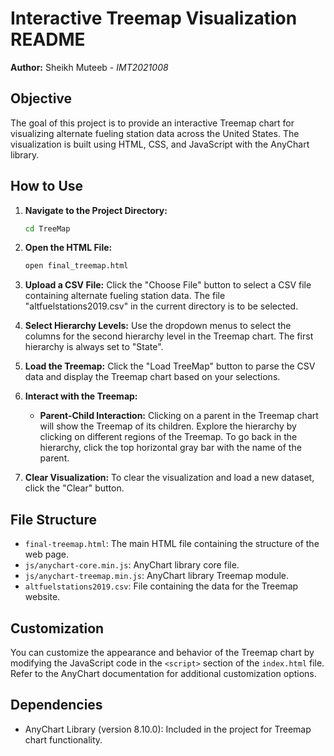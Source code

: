 
# Interactive Treemap Visualization README

**Author:** Sheikh Muteeb - *IMT2021008*


## Objective
The goal of this project is to provide an interactive Treemap chart for visualizing alternate fueling station data across the United States. The visualization is built using HTML, CSS, and JavaScript with the AnyChart library.

## How to Use
1. **Navigate to the Project Directory:**
   ```bash
   cd TreeMap
   ```

2. **Open the HTML File:**
   ```bash
   open final_treemap.html
   ```

3. **Upload a CSV File:**
   Click the "Choose File" button to select a CSV file containing alternate fueling station data. The file "altfuelstations2019.csv" in the current directory is to be selected.

4. **Select Hierarchy Levels:**
   Use the dropdown menus to select the columns for the second hierarchy level in the Treemap chart. The first hierarchy is always set to "State".

5. **Load the Treemap:**
   Click the "Load TreeMap" button to parse the CSV data and display the Treemap chart based on your selections.

6. **Interact with the Treemap:**
   - **Parent-Child Interaction:** Clicking on a parent in the Treemap chart will show the Treemap of its children. Explore the hierarchy by clicking on different regions of the Treemap. To go back in the hierarchy, click the top horizontal gray bar with the name of the parent.

7. **Clear Visualization:**
   To clear the visualization and load a new dataset, click the "Clear" button.

## File Structure
- `final-treemap.html`: The main HTML file containing the structure of the web page.
- `js/anychart-core.min.js`: AnyChart library core file.
- `js/anychart-treemap.min.js`: AnyChart library Treemap module.
- `altfuelstations2019.csv`: File containing the data for the Treemap website.

## Customization
You can customize the appearance and behavior of the Treemap chart by modifying the JavaScript code in the `<script>` section of the `index.html` file. Refer to the AnyChart documentation for additional customization options.

## Dependencies
- AnyChart Library (version 8.10.0): Included in the project for Treemap chart functionality.
```
